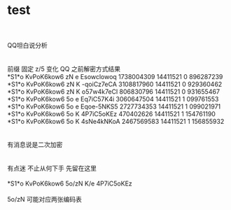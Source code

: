 # test
<br />
<br />
 QQ坦白说分析<br />
<br />
<br />
前缀  固定        z/5  变化        QQ         之前解密方式结果<br />
*S1*o KvPoK6kow6 zN e Esowclowoq  1738004309 14411521 0 896287239<br />
*S1*o KvPoK6kow6 zN K -qoiCz7eCA  3108817960 14411521 0 929360462<br />
*S1*o KvPoK6kow6 zN K o57w4k7eCl  806830796  14411521 0 931655467<br />
*S1*o KvPoK6kow6 5o e Eq7iC57K4i  3060647504 14411521 1 099761553<br />
*S1*o KvPoK6kow6 5o e Eqoe-5NKS5  2727734353 14411521 1 099021971<br />
*S1*o KvPoK6kow6 5o K 4P7iC5oKEz  470402626  14411521 1 154761190<br />
*S1*o KvPoK6kow6 5o K 4sNe4kNKoA  2467569583 14411521 1 156855932<br />
<br />
<br />
有消息说是二次加密<br />
<br />
<br />
有点迷  不止从何下手  先留在这里<br />
<br />
*S1*o KvPoK6kow6 5o/zN K/e 4P7iC5oKEz<br />
<br />
5o/zN 可能对应两张编码表<br />
